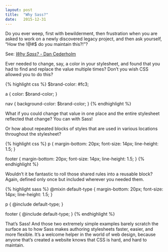 ```yaml
---
layout: post
title:  "Why Sass?"
date:   2015-12-31
---
```


<p class="intro"><span class="dropcap">D</span>o you ever weep, first with bewilderment, then frustration when you are asked to work on a newly discovered legacy project, and then ask yourself,  “How the !@#$ do you maintain this?!”?</p>

See: [*Why Sass?* - Dan Cederholm](http://alistapart.com/article/why-sass)

Ever needed to change, say, a color in your stylesheet, and found that you had to find and replace the value multiple times? Don’t you wish CSS allowed you to do this?

{% highlight css %}
$brand-color: #fc3;

a {
  color: $brand-color;
}

nav {
  background-color: $brand-color;
}
{% endhighlight %}

What if you could change that value in one place and the entire stylesheet reflected that change? You can with Sass!

Or how about repeated blocks of styles that are used in various locations throughout the stylesheet?

{% highlight css %}
p {
  margin-bottom: 20px; font-size: 14px; line-height: 1.5;
}

footer {
  margin-bottom: 20px;
  font-size: 14px;
  line-height: 1.5;
}
{% endhighlight %}

Wouldn’t it be fantastic to roll those shared rules into a reusable block? Again, defined only once but included wherever you needed them.

{% highlight sass %}
@mixin default-type {
  margin-bottom: 20px;
  font-size: 14px;
  line-height: 1.5;
}

p {
  @include default-type;
}

footer {
  @include default-type;
}
{% endhighlight %}

That’s Sass! And those two extremely simple examples barely scratch the surface as to how Sass makes authoring stylesheets faster, easier, and more flexible. It’s a welcome helper in the world of web design, because anyone that’s created a website knows that CSS is hard, and hard to maintain.
